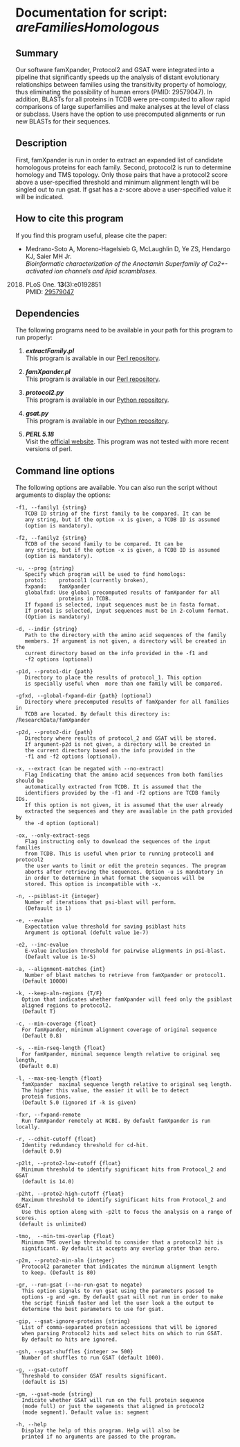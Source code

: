 # Documentation for script: _areFamiliesHomologous_

## Summary
Our software famXpander, Protocol2 and GSAT were integrated into a pipeline 
that significantly speeds up the analysis of distant evolutionary relationships between 
families using the transitivity property of homology, thus eliminating the possibility 
of human errors (PMID: 29579047). In addition, BLASTs for all proteins in TCDB were 
pre-computed to allow rapid comparisons of large superfamilies and make analyses at the 
level of class or subclass. Users have the option to use precomputed alignments or run 
new BLASTs for their sequences.

## Description
First, famXpander is run in order to extract an expanded list of candidate homologous 
proteins for each family. Second, protocol2 is run to determine homology and TMS 
topology. Only those pairs that have a protocol2 score above a user-specified 
threshold and minimum alignment length will be singled out to run gsat. If gsat has 
a z-score above a user-specified value it will be indicated.

## How to cite this program
If you find this program useful, please cite the paper:  

  * Medrano-Soto A, Moreno-Hagelsieb G, McLaughlin D, Ye ZS, Hendargo KJ, Saier MH Jr.  
  _Bioinformatic characterization of the Anoctamin Superfamily of Ca2+-activated ion channels and lipid scramblases._   
  2018. PLoS One. **13**(3):e0192851   
  PMID: [29579047](https://www.ncbi.nlm.nih.gov/pubmed/?term=29579047)  


## Dependencies
The following programs need to be available in your path for this 
program to run properly:

1. **_extractFamily.pl_**  
This program is available in our [Perl repository](https://github.com/SaierLaboratory/TCDBtools). 

2. **_famXpander.pl_**  
This program is available in our [Perl repository](https://github.com/SaierLaboratory/TCDBtools). 

3. **_protocol2.py_**  
This program is available in our [Python repository](https://github.com/SaierLaboratory/BioVx).

4. **_gsat.py_**  
This program is available in our [Python repository](https://github.com/SaierLaboratory/BioVx).

5. **_PERL 5.18_**  
Visit the [official website](https://www.perl.org/). This program 
was not tested with more recent versions of perl.

## Command line options
The following options are available. You can also run the 
script without arguments to display the options:


    -f1, --family1 {string}
       TCDB ID string of the first family to be compared. It can be
       any string, but if the option -x is given, a TCDB ID is assumed
       (option is mandatory).

    -f2, --family2 {string}
       TCDB of the second family to be compared. It can be
       any string, but if the option -x is given, a TCDB ID is assumed
       (option is mandatory).

    -u, --prog {string}
       Specify which program will be used to find homologs:
       proto1:    protocol1 (currently broken),
       fxpand:    famXpander
       globalfxd: Use global precomputed results of famXpander for all
                  proteins in TCDB.
       If fxpand is selected, input sequences must be in fasta format. 
       If proto1 is selected, input sequences must be in 2-column format.
       (Option is mandatory)

    -d, --indir {string}
       Path to the directory with the amino acid sequences of the family
       members. If argument is not given, a directory will be created in the
       current directory based on the info provided in the -f1 and
       -f2 options (optional)

    -p1d, --proto1-dir {path}
       Directory to place the results of protocol_1. This option
       is specially useful when  more than one family will be compared.

    -gfxd, --global-fxpand-dir {path} (optional)
       Directory where precomputed results of famXpander for all families in
       TCDB are located. By default this directory is: /ResearchData/famXpander

    -p2d, --proto2-dir {path}
       Directory where results of protocol_2 and GSAT will be stored.
       If argument-p2d is not given, a directory will be created in
       the current directory based on the info provided in the
       -f1 and -f2 options (optional).

    -x, --extract (can be negated with --no-extract)
       Flag Indicating that the amino acid sequences from both families should be
       automatically extracted from TCDB. It is assumed that the
       identifiers provided by the -f1 and -f2 options are TCDB family IDs.
       If this option is not given, it is assumed that the user already
       extracted the sequences and they are available in the path provided by
       the -d option (optional)

    -ox, --only-extract-seqs
       Flag instructing only to download the sequences of the input families
       from TCDB. This is useful when prior to running protocol1 and protocol2
       the user wants to limit or edit the protein sequnces. The program
       aborts after retrieving the sequences. Option -u is mandatory in
       in order to determine in what format the sequences will be
       stored. This option is incompatible with -x.

    -n, --psiblast-it {integer}
       Number of iterations that psi-blast will perform.
       (Defauult is 1)

    -e, --evalue
       Expectation value threshold for saving psiblast hits
       Argument is optional (defult value 1e-7)

    -e2, --inc-evalue
       E-value inclusion threshold for pairwise alignments in psi-blast.
       (Default value is 1e-5)

    -a, --alignment-matches {int}
       Number of blast matches to retrieve from famXpander or protocol1.
      (Default 10000)

    -k, --keep-aln-regions {T/F}
      Option that indicates whether famXpander will feed only the psiblast
      aligned regions to protocol2. 
      (Default T)

    -c, --min-coverage {float}
      For famXpander, minimum alignment coverage of original sequence
      (Default 0.8)

    -s, --min-rseq-length {float}
      For famXpander, minimal sequence length relative to original seq length,
     (Default 0.8)

    -l, --max-seq-length {float}
      famXpander  maximal sequence length relative to original seq length.
      The higher this value, the easier it will be to detect
      protein fusions.
      (Default 5.0 (ignored if -k is given)

    -fxr, --fxpand-remote
      Run famXpander remotely at NCBI. By default famXpander is run locally.

    -r, --cdhit-cutoff {float}
      Identity redundancy threshold for cd-hit.
      (default 0.9)

    -p2lt, --proto2-low-cutoff {float}
      Minimum threshold to identify significant hits from Protocol_2 and GSAT
      (default is 14.0)

    -p2ht, --proto2-high-cutoff {float}
      Maximum threshold to identify significant hits from Protocol_2 and GSAT.
      Use this option along with -p2lt to focus the analysis on a range of scores.
     (default is unlimited)

    -tmo,  --min-tms-overlap {float}
      Minimum TMS overlap threshold to consider that a protocol2 hit is
      significant. By default it accepts any overlap grater than zero.

    -p2m, --proto2-min-aln {integer}
      Protocol2 parameter that indicates the minimum alignment length
      to keep. (Default is 80)

    -gr, --run-gsat (--no-run-gsat to negate)
      This option signals to run gsat using the parameters passed to
      options -g and -gm. By default gsat will not run in order to make
      the script finish faster and let the user look a the output to
      determine the best parameters to use for gsat.

    -gip, --gsat-ignore-proteins {string}
      List of comma-separated protein accessions that will be ignored
      when parsing Protocol2 hits and select hits on which to run GSAT.
      By default no hits are ignored.

    -gsh, --gsat-shuffles {integer >= 500}
      Number of shuffles to run GSAT (default 1000).

    -g, --gsat-cutoff
      Threshold to consider GSAT results significant.
      (default is 15)

    -gm, --gsat-mode {string}
      Indicate whether GSAT will run on the full protein sequence
      (mode full) or just the segements that aligned in protocol2
      (mode segment). Default value is: segment

    -h, --help
      Display the help of this program. Help will also be
      printed if no arguments are passed to the program.
